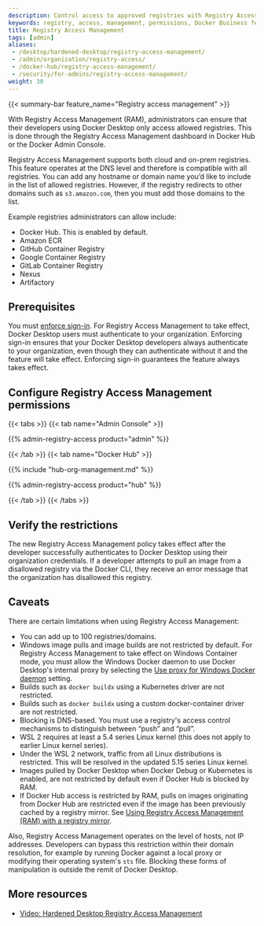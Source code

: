 ```yaml
---
description: Control access to approved registries with Registry Access Management, ensuring secure Docker Desktop usage
keywords: registry, access, management, permissions, Docker Business feature, security, admin
title: Registry Access Management
tags: [admin]
aliases:
 - /desktop/hardened-desktop/registry-access-management/
 - /admin/organization/registry-access/
 - /docker-hub/registry-access-management/
 - /security/for-admins/registry-access-management/
weight: 30
---
```


{{< summary-bar feature_name="Registry access management" >}}

With Registry Access Management (RAM), administrators can ensure that their
developers using Docker Desktop only access allowed registries. This is done
through the Registry Access Management dashboard in Docker Hub or the
Docker Admin Console.

Registry Access Management supports both cloud and on-prem registries. This
feature operates at the DNS level and therefore is compatible with all
registries. You can add any hostname or domain name you’d like to include in the
list of allowed registries. However, if the registry redirects to other domains
such as `s3.amazon.com`, then you must add those domains to the list.

Example registries administrators can allow include:

 - Docker Hub. This is enabled by default.
 - Amazon ECR
 - GitHub Container Registry
 - Google Container Registry
 - GitLab Container Registry
 - Nexus
 - Artifactory

## Prerequisites

You must [enforce sign-in](../enforce-sign-in/_index.md). For Registry Access
Management to take effect, Docker Desktop users must authenticate to your
organization. Enforcing sign-in ensures that your Docker Desktop developers
always authenticate to your organization, even though they can authenticate
without it and the feature will take effect. Enforcing sign-in guarantees the
feature always takes effect.

## Configure Registry Access Management permissions

{{< tabs >}}
{{< tab name="Admin Console" >}}

{{% admin-registry-access product="admin" %}}

{{< /tab >}}
{{< tab name="Docker Hub" >}}

{{% include "hub-org-management.md" %}}

{{% admin-registry-access product="hub" %}}

{{< /tab >}}
{{< /tabs >}}

## Verify the restrictions

The new Registry Access Management policy takes effect after the developer
successfully authenticates to Docker Desktop using their organization
credentials. If a developer attempts to pull an image from a disallowed
registry via the Docker CLI, they receive an error message that the organization
has disallowed this registry.

## Caveats

There are certain limitations when using Registry Access Management:

- You can add up to 100 registries/domains.
- Windows image pulls and image builds are not restricted by default. For
Registry Access Management to take effect on Windows Container mode, you must
allow the Windows Docker daemon to use Docker Desktop's internal proxy by
selecting the [Use proxy for Windows Docker daemon](/manuals/desktop/settings-and-maintenance/settings.md#proxies)
setting.
- Builds such as `docker buildx` using a Kubernetes driver are not restricted.
- Builds such as `docker buildx` using a custom docker-container driver are not
restricted.
- Blocking is DNS-based. You must use a registry's access control mechanisms to
distinguish between “push” and “pull”.
- WSL 2 requires at least a 5.4 series Linux kernel (this does not apply to
earlier Linux kernel series).
- Under the WSL 2 network, traffic from all Linux distributions is restricted.
This will be resolved in the updated 5.15 series Linux kernel.
- Images pulled by Docker Desktop when Docker Debug or Kubernetes is enabled,
are not restricted by default even if Docker Hub is blocked by RAM.
- If Docker Hub access is restricted by RAM, pulls on images originating from Docker Hub are restricted even if the image has been previously cached by a registry mirror. See [Using Registry Access Management (RAM) with a registry mirror](/manuals/docker-hub/image-library/mirror.md).

Also, Registry Access Management operates on the level of hosts, not IP
addresses. Developers can bypass this restriction within their domain
resolution, for example by running Docker against a local proxy or modifying
their operating system's `sts` file. Blocking these forms of manipulation is
outside the remit of Docker Desktop.

## More resources

- [Video: Hardened Desktop Registry Access Management](https://www.youtube.com/watch?v=l9Z6WJdJC9A)
